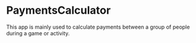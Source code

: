 # PaymentsCalculator
This app is mainly used to calculate payments between a group of people during a game or activity.
